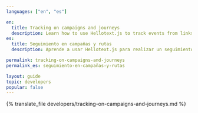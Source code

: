 ```yaml
---
languages: ["en", "es"]

en:
  title: Tracking on campaigns and journeys
  description: Learn how to use Hellotext.js to track events from links on campaigns and journeys.
es:
  title: Seguimiento en campañas y rutas
  description: Aprende a usar Hellotext.js para realizar un seguimiento de eventos de enlaces en campañas y recorridos.

permalink: tracking-on-campaigns-and-journeys
permalink_es: seguimiento-en-campañas-y-rutas

layout: guide
topic: developers
popular: false
---
```


{% translate_file developers/tracking-on-campaigns-and-journeys.md %}